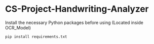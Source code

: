 # CS-Project-Handwriting-Analyzer

Install the necessary Python packages before using (Located inside OCR_Model)
```
pip install requirements.txt
```
